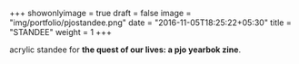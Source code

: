 +++
showonlyimage = true
draft = false
image = "img/portfolio/pjostandee.png"
date = "2016-11-05T18:25:22+05:30"
title = "STANDEE"
weight = 1
+++

acrylic standee for **the quest of our lives: a pjo yearbok zine**.
